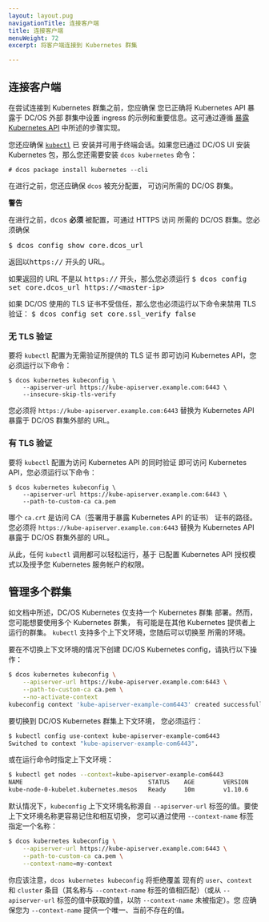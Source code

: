 ```yaml
---
layout: layout.pug
navigationTitle: 连接客户端
title: 连接客户端
menuWeight: 72
excerpt: 将客户端连接到 Kubernetes 群集

---
```


## 连接客户端

在尝试连接到 Kubernetes 群集之前，您应确保
您已正确将 Kubernetes API 暴露于 DC/OS 外部
群集中设置 ingress 的示例和重要信息。这可通过遵循
[暴露 Kubernetes API](/cn/services/kubernetes/1.2.1-1.10.6/exposing-the-kubernetes-api/) 中所述的步骤实现。

您还应确保
[`kubectl`](https://kubernetes.io/docs/tasks/tools/install-kubectl/) 已
安装并可用于终端会话。如果您已通过
DC/OS UI 安装 Kubernetes 包，那么您还需要安装
`dcos kubernetes` 命令：

```
# dcos package install kubernetes --cli
```

在进行之前，您还应确保 `dcos` 被充分配置，
可访问所需的 DC/OS 群集。

<div class="message--important"><p><strong>警告</strong></p>
<p>在进行之前，<tt>dcos</tt> <b>必须</b> 被配置，可通过 HTTPS 访问
所需的 DC/OS 群集。您必须确保</p>
<p><tt>$ dcos config show core.dcos_url</tt></p>
<p> 返回以<tt>https://</tt> 开头的 URL。</p>

<p>如果返回的 URL 不是以
<tt>https://</tt> 开头，那么您必须运行
<tt>$ dcos config set core.dcos_url https://&lt;master-ip&gt;</tt></p>
<p>如果 DC/OS 使用的 TLS 证书不受信任，那么您也必须运行以下命令来禁用 TLS 验证：
<tt>$ dcos config set core.ssl_verify false</tt>
</p>
</div>

### 无 TLS 验证

要将 `kubectl` 配置为无需验证所提供的 TLS 证书
即可访问 Kubernetes API，您必须运行以下命令：

```
$ dcos kubernetes kubeconfig \
    --apiserver-url https://kube-apiserver.example.com:6443 \
    --insecure-skip-tls-verify
```

您必须将 `https://kube-apiserver.example.com:6443` 替换为
Kubernetes API 暴露于 DC/OS 群集外部的 URL。

### 有 TLS 验证

要将 `kubectl` 配置为访问 Kubernetes API 的同时验证
即可访问 Kubernetes API，您必须运行以下命令：

```
$ dcos kubernetes kubeconfig \
    --apiserver-url https://kube-apiserver.example.com:6443 \
    --path-to-custom-ca ca.pem
```

哪个 `ca.crt` 是访问 CA（签署用于暴露 Kubernetes API 的证书）
证书的路径。您必须将
`https://kube-apiserver.example.com:6443` 替换为 Kubernetes
API 暴露于 DC/OS 群集外部的 URL。

从此，任何 `kubectl` 调用都可以轻松运行，基于
已配置 Kubernetes API 授权模式以及授予您 Kubernetes 服务帐户的权限。

## 管理多个群集

如文档中所述，DC/OS Kubernetes 仅支持一个 Kubernetes 群集
部署。然而，您可能想要使用多个 Kubernetes 群集，
有可能是在其他 Kubernetes 提供者上运行的群集。 `kubectl` 支持多个上下文环境，您随后可以切换至
所需的环境。

要在不切换上下文环境的情况下创建 DC/OS Kubernetes config，请执行以下操作：

```bash
$ dcos kubernetes kubeconfig \
    --apiserver-url https://kube-apiserver.example.com:6443 \
    --path-to-custom-ca ca.pem \
    --no-activate-context
kubeconfig context 'kube-apiserver-example-com6443' created successfully
```

要切换到 DC/OS Kubernetes 群集上下文环境，
您必须运行：

```bash
$ kubectl config use-context kube-apiserver-example-com6443
Switched to context "kube-apiserver-example-com6443".
```

或在运行命令时指定上下文环境：

```bash
$ kubectl get nodes --context=kube-apiserver-example-com6443
NAME                                   STATUS    AGE        VERSION
kube-node-0-kubelet.kubernetes.mesos   Ready     10m        v1.10.6
```

默认情况下，`kubeconfig` 上下文环境名称源自
`--apiserver-url` 标签的值。要使上下文环境名称更容易记住和相互切换，
您可以通过使用 `--context-name` 标签指定一个名称：

```bash
$ dcos kubernetes kubeconfig \
    --apiserver-url https://kube-apiserver.example.com:6443 \
    --path-to-custom-ca ca.pem \
    --context-name=my-context
```

你应该注意，`dcos kubernetes kubeconfig` 将拒绝覆盖
现有的 `user`、`context` 和 `cluster` 条目（其名称与
`--context-name` 标签的值相匹配）（或从
`--apiserver-url` 标签的值中获取的值，以防 `--context-name` 未被指定）。您
应确保您为 `--context-name` 提供一个唯一、当前不存在的值。
